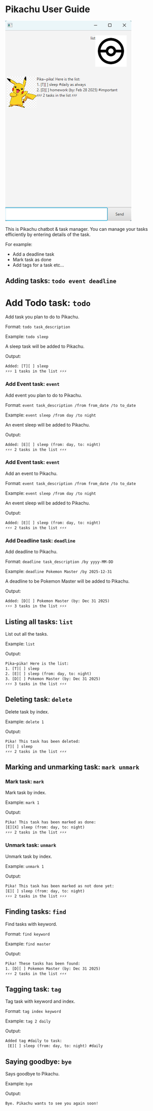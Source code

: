 # Pikachu User Guide

![Pikachu.ui](Ui.png)

This is Pikachu chatbot & task manager. You can manage your tasks efficiently by entering details of the task.

For example:
- Add a deadline task
- Mark task as done
- Add tags for a task
etc...

## Adding tasks: `todo event deadline`

# Add Todo task: `todo`

Add task you plan to do to Pikachu.

Format: `todo task_description`

Example: `todo sleep`

A sleep task will be added to Pikachu.

Output:
```
Added: [T][ ] sleep 
⚡⚡⚡ 1 tasks in the list ⚡⚡⚡
```

### Add Event task: `event`

Add event you plan to do to Pikachu.

Format: `event task_description /from from_date /to to_date`

Example: `event sleep /from day /to night `

An event sleep will be added to Pikachu.

Output:
```
Added: [E][ ] sleep (from: day, to: night) 
⚡⚡⚡ 2 tasks in the list ⚡⚡⚡
```

### Add Event task: `event`

Add an event to Pikachu.

Format: `event task_description /from from_date /to to_date`

Example: `event sleep /from day /to night `

An event sleep will be added to Pikachu.

Output:
```
Added: [E][ ] sleep (from: day, to: night) 
⚡⚡⚡ 2 tasks in the list ⚡⚡⚡
```

### Add Deadline task: `deadline`

Add deadline to Pikachu. 

Format: `deadline task_description /by yyyy-MM-DD`

Example: `deadline Pokemon Master /by 2025-12-31`

A deadline to be Pokemon Master will be added to Pikachu.

Output:
```
Added: [D][ ] Pokemon Master (by: Dec 31 2025) 
⚡⚡⚡ 3 tasks in the list ⚡⚡⚡
```

## Listing all tasks: `list`

List out all the tasks.

Example: `list`

Output:
```
Pika~pika! Here is the list:
1. [T][ ] sleep
2. [E][ ] sleep (from: day, to: night) 
3. [D][ ] Pokemon Master (by: Dec 31 2025) 
⚡⚡⚡ 3 tasks in the list ⚡⚡⚡
```

## Deleting task: `delete`

Delete task by index.

Example: `delete 1`

Output:
```
Pika! This task has been deleted:
[T][ ] sleep
⚡⚡⚡ 2 tasks in the list ⚡⚡⚡
```

## Marking and unmarking task: `mark unmark`

### Mark task: `mark`

Mark task by index.

Example: `mark 1`

Output:
```
Pika! This task has been marked as done:
[E][X] sleep (from: day, to: night) 
⚡⚡⚡ 2 tasks in the list ⚡⚡⚡
```

### Unmark task: `unmark`

Unmark task by index.

Example: `unmark 1`

Output:
```
Pika! This task has been marked as not done yet:
[E][ ] sleep (from: day, to: night) 
⚡⚡⚡ 2 tasks in the list ⚡⚡⚡
```

## Finding tasks: `find`

Find tasks with keyword.

Format: `find keyword`

Example: `find master`

Output:
```
Pika! These tasks has been found:
1. [D][ ] Pokemon Master (by: Dec 31 2025) 
⚡⚡⚡ 2 tasks in the list ⚡⚡⚡
```

## Tagging task: `tag`

Tag task with keyword and index.

Format: `tag index keyword`

Example: `tag 2 daily`

Output:
```
Added tag #daily to task:
 [E][ ] sleep (from: day, to: night) #daily
```

## Saying goodbye: `bye`

Says goodbye to Pikachu.

Example: `bye`

Output:
```
Bye. Pikachu wants to see you again soon!
```